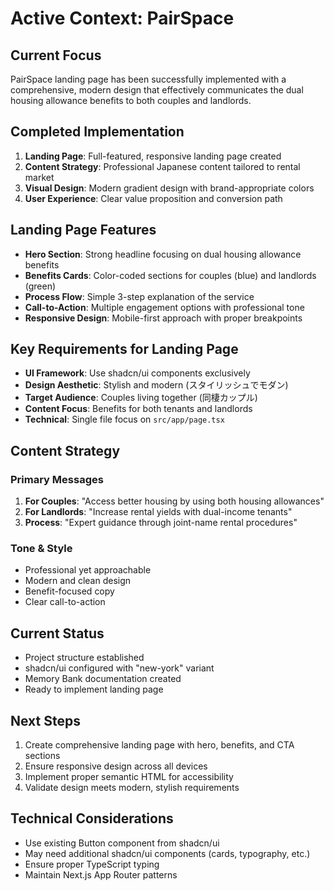 # Active Context: PairSpace

## Current Focus
PairSpace landing page has been successfully implemented with a comprehensive, modern design that effectively communicates the dual housing allowance benefits to both couples and landlords.

## Completed Implementation
1. **Landing Page**: Full-featured, responsive landing page created
2. **Content Strategy**: Professional Japanese content tailored to rental market
3. **Visual Design**: Modern gradient design with brand-appropriate colors
4. **User Experience**: Clear value proposition and conversion path

## Landing Page Features
- **Hero Section**: Strong headline focusing on dual housing allowance benefits
- **Benefits Cards**: Color-coded sections for couples (blue) and landlords (green)
- **Process Flow**: Simple 3-step explanation of the service
- **Call-to-Action**: Multiple engagement options with professional tone
- **Responsive Design**: Mobile-first approach with proper breakpoints

## Key Requirements for Landing Page
- **UI Framework**: Use shadcn/ui components exclusively
- **Design Aesthetic**: Stylish and modern (スタイリッシュでモダン)
- **Target Audience**: Couples living together (同棲カップル)
- **Content Focus**: Benefits for both tenants and landlords
- **Technical**: Single file focus on `src/app/page.tsx`

## Content Strategy

### Primary Messages
1. **For Couples**: "Access better housing by using both housing allowances"
2. **For Landlords**: "Increase rental yields with dual-income tenants"
3. **Process**: "Expert guidance through joint-name rental procedures"

### Tone & Style
- Professional yet approachable
- Modern and clean design
- Benefit-focused copy
- Clear call-to-action

## Current Status
- Project structure established
- shadcn/ui configured with "new-york" variant
- Memory Bank documentation created
- Ready to implement landing page

## Next Steps
1. Create comprehensive landing page with hero, benefits, and CTA sections
2. Ensure responsive design across all devices
3. Implement proper semantic HTML for accessibility
4. Validate design meets modern, stylish requirements

## Technical Considerations
- Use existing Button component from shadcn/ui
- May need additional shadcn/ui components (cards, typography, etc.)
- Ensure proper TypeScript typing
- Maintain Next.js App Router patterns
